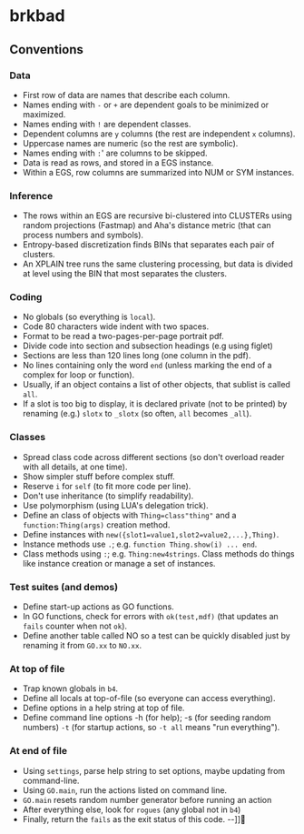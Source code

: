 # brkbad

## Conventions

### Data 

- First row of data are names that describe each column.
- Names ending with `-` or `+` are dependent goals to be minimized or maximized.
- Names ending with `!` are dependent classes.
- Dependent columns are `y` columns (the rest are independent `x` columns).
- Uppercase names are numeric (so the rest are symbolic).
- Names ending with `:`' are columns to be skipped.
- Data is read as rows,  and stored in a EGS instance.
- Within a EGS, row columns are summarized into NUM or SYM instances.

### Inference

- The rows within an EGS are recursive bi-clustered into CLUSTERs
  using random projections (Fastmap) and Aha's distance metric
  (that can process numbers and symbols).
- Entropy-based discretization finds BINs that separates each pair of
  clusters.
- An XPLAIN tree runs the same clustering processing, but data is divided
  at level using the BIN that most separates the clusters.

### Coding

- No globals (so everything is `local`).
- Code 80 characters wide indent with two spaces.  
- Format to be read a two-pages-per-page portrait pdf.
- Divide code into section and subsection headings (e.g using figlet)
- Sections are less than 120 lines long (one column in the pdf).
- No lines containing only the word `end` (unless marking the end of a
  complex for loop or function).
- Usually, if an object contains a list of other objects, that sublist
  is called `all`.
- If a slot is too big to display, it is declared private (not to be printed)
  by renaming (e.g.) `slotx` to `_slotx` (so often, `all` becomes `_all`).

### Classes

- Spread class code across different sections (so don't overload reader
  with all details, at one time).
- Show simpler stuff before complex stuff.
- Reserve `i` for `self` (to fit more code per line). 
- Don't use inheritance (to simplify readability). 
- Use polymorphism (using LUA's  delegation trick).    
- Define an class of objects with `Thing=class"thing"` and 
  a `function:Thing(args)` creation method.
- Define instances with `new({slot1=value1,slot2=value2,...},Thing)`.
- Instance methods use `.`; e.g. `function Thing.show(i) ... end`.
- Class methods using `:`; e.g.  `Thing:new4strings`. Class methods
  do things like instance creation or manage a set of instances.

### Test suites (and demos)

- Define start-up actions as GO functions.  
- In GO functions, check for errors with `ok(test,mdf)` 
  (that updates an `fails` counter when not `ok`).
- Define another table called NO so a test can be quickly disabled just 
  by renaming it from `GO.xx` to `NO.xx`.

### At top of file 

- Trap known globals in `b4`.
- Define all locals at top-of-file (so everyone can access everything).
- Define options in a help string at top of file.
- Define command line options -h (for help); -s (for seeding random numbers)
 `-t` (for startup actions, so `-t all` means "run everything").

### At end of file

- Using `settings`, parse help string to set options,
  maybe updating from command-line.
- Using `GO.main`, run the actions listed on command line.
- `GO.main`  resets random number generator before running an action 
- After everything else, look for `rogues` (any global not in `b4`)
- Finally, return the `fails` as the exit status of this code. --]]

